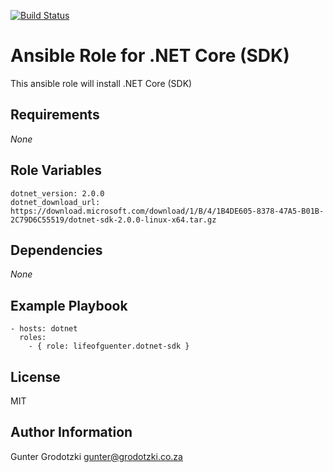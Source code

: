 [![Build Status](https://travis-ci.org/lifeofguenter/ansible-role-dotnetcore-sdk.svg?branch=master)](https://travis-ci.org/lifeofguenter/ansible-role-dotnetcore-sdk)

# Ansible Role for .NET Core (SDK)

This ansible role will install .NET Core (SDK)

## Requirements

_None_

## Role Variables

```
dotnet_version: 2.0.0
dotnet_download_url: https://download.microsoft.com/download/1/B/4/1B4DE605-8378-47A5-B01B-2C79D6C55519/dotnet-sdk-2.0.0-linux-x64.tar.gz
```

## Dependencies

_None_

## Example Playbook

```
- hosts: dotnet
  roles:
    - { role: lifeofguenter.dotnet-sdk }
```

## License

MIT

## Author Information

Gunter Grodotzki <gunter@grodotzki.co.za>
